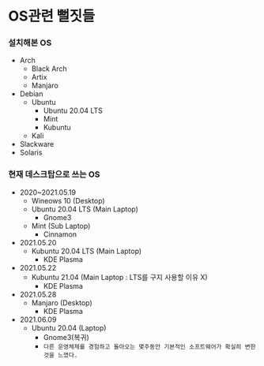 # OS관련 뻘짓들

### 설치해본 OS
- Arch
  - Black Arch
  - Artix
  - Manjaro
- Debian
  - Ubuntu
    - Ubuntu 20.04 LTS
    - Mint
    - Kubuntu
  - Kali
- Slackware
- Solaris


### 현재 데스크탑으로 쓰는 OS

- 2020~2021.05.19
  - Wineows 10 (Desktop)
  - Ubuntu 20.04 LTS (Main Laptop)
    - Gnome3
  - Mint (Sub Laptop)
    - Cinnamon
- 2021.05.20
  - Kubuntu 20.04 LTS (Main Laptop)
    - KDE Plasma
- 2021.05.22
  - Kubuntu 21.04 (Main Laptop : LTS를 구지 사용할 이유 X)
    - KDE Plasma
- 2021.05.28
  - Manjaro (Desktop)
    - KDE Plasma
- 2021.06.09
  - Ubuntu 20.04 (Laptop)
    - Gnome3(복귀)
    - ```다른 운영체제를 경험하고 돌아오는 몇주동안 기본적인 소프트웨어가 확실히 변한것을 느꼈다.``` 
